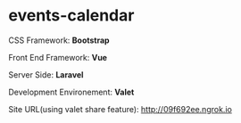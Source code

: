 # events-calendar
CSS Framework: **Bootstrap**

Front End Framework: **Vue**

Server Side: **Laravel**

Development Environement: **Valet**

Site URL(using valet share feature): http://09f692ee.ngrok.io
